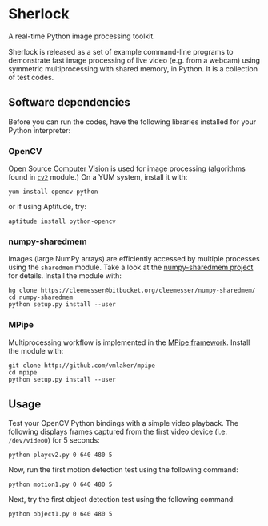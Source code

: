 Sherlock
========

A real-time Python image processing toolkit. 

Sherlock is released as a set of example command-line programs to demonstrate fast image processing of live video (e.g. from a webcam) using symmetric multiprocessing with shared memory, in Python.
It is a collection of test codes. 

Software dependencies
---------------------

Before you can run the codes, have the following libraries installed for your Python interpreter:

### OpenCV

[Open Source Computer Vision](http://opencv.org) is used for image processing (algorithms found in [``cv2``](http://docs.opencv.org/modules/refman.html) module.) 
On a YUM system, install it with:
```
yum install opencv-python
```
or if using Aptitude, try:
```
aptitude install python-opencv
```

### numpy-sharedmem

Images (large NumPy arrays) are efficiently accessed by multiple processes using the ``sharedmem`` module. Take a look at the [numpy-sharedmem project](http://bitbucket.org/cleemesser/numpy-sharedmem) for details.
Install the module with:
```
hg clone https://cleemesser@bitbucket.org/cleemesser/numpy-sharedmem/
cd numpy-sharedmem
python setup.py install --user
```

### MPipe

Multiprocessing workflow is implemented in the [MPipe framework](http://vmlaker.github.io/mpipe/concepts.html). 
Install the module with:
```
git clone http://github.com/vmlaker/mpipe
cd mpipe
python setup.py install --user
```

Usage
-----

Test your OpenCV Python bindings with a simple video playback. The following displays frames captured from the first video device (i.e. ``/dev/video0``) for 5 seconds:
```
python playcv2.py 0 640 480 5
```
Now, run the first motion detection test using the following command:
```
python motion1.py 0 640 480 5
```
Next, try the first object detection test using the following command:
```
python object1.py 0 640 480 5
```
